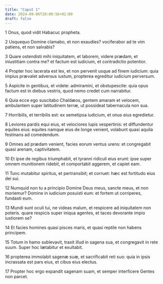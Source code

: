 ```yaml
---
title: "Caput 1"
date: 2024-09-06T20:00:56+02:00
draft: false
---
```



1 Onus, quod vidit Habacuc propheta.

2 Usquequo Domine clamabo, et non exaudies? vociferabor ad te vim patiens, et non salvabis?

3 Quare ostendisti mihi iniquitatem, et laborem, videre prædam, et iniustitiam contra me? et factum est iudicium, et contradictio potentior.

4 Propter hoc lacerata est lex, et non pervenit usque ad finem iudicium: quia impius prævalet adversus iustum, propterea egreditur iudicium perversum.

5 Aspicite in gentibus, et videte: admiramini, et obstupescite: quia opus factum est in diebus vestris, quod nemo credet cum narrabitur.

6 Quia ecce ego suscitabo Chaldæos, gentem amaram et velocem, ambulantem super latitudinem terræ, ut possideat tabernacula non sua.

7 Horribilis, et terribilis est: ex semetipsa iudicium, et onus eius egredietur.

8 Leviores pardis equi eius, et velociores lupis vespertinis: et diffundentur equites eius: equites namque eius de longe venient, volabunt quasi aquila festinans ad comedendum.

9 Omnes ad prædam venient, facies eorum ventus urens: et congregabit quasi arenam, captivitatem.

10 Et ipse de regibus triumphabit, et tyranni ridiculi eius erunt: ipse super omnem munitionem ridebit, et comportabit aggerem, et capiet eam.

11 Tunc mutabitur spiritus, et pertransibit; et corruet: hæc est fortitudo eius dei sui.

12 Numquid non tu a principio Domine Deus meus, sancte meus, et non moriemur? Domine in iudicium posuisti eum: et fortem ut corriperes, fundasti eum.

13 Mundi sunt oculi tui, ne videas malum, et respicere ad iniquitatem non poteris. quare respicis super iniqua agentes, et taces devorante impio iustiorem se?

14 Et facies homines quasi pisces maris, et quasi reptile non habens principem.

15 Totum in hamo sublevavit, traxit illud in sagena sua, et congregavit in rete suum. Super hoc lætabitur et exultabit.

16 propterea immolabit sagenæ suæ, et sacrificabit reti suo: quia in ipsis incrassata est pars eius, et cibus eius electus.

17 Propter hoc ergo expandit sagenam suam, et semper interficere Gentes non parcet.


